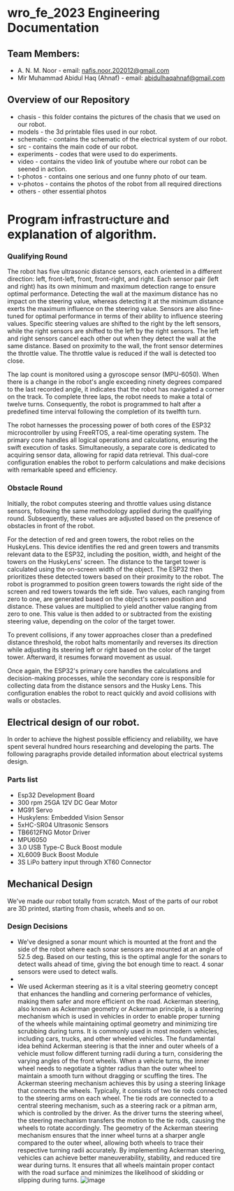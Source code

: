 # wro_fe_2023 Engineering Documentation 
## Team Members:
* A. N. M. Noor - email: nafis.noor.202012@gmail.com
* Mir Muhammad Abidul Haq (Ahnaf) - email: abidulhaqahnaf@gmail.com
## Overview of our Repository
 * chasis - this folder contains the pictures of the chasis that we used on our robot.  
 * models - the 3d printable files used in our robot.
 * schematic - contains the schematic of the electrical system of our robot.
 * src - contains the main code of our robot.
 * experiments - codes that were used to do experiments.
 * video - contains the video link of youtube where our robot can be seened in action.
 * t-photos - contains one serious and one funny photo of our team.
 * v-photos - contains the photos of the robot from all required directions
 * others - other essential photos
# Program infrastructure and explanation of algorithm.
### Qualifying Round
The robot has five ultrasonic distance sensors, each oriented in a different direction: left, front-left, front, front-right, and right. Each sensor pair (left and right) has its own minimum and maximum detection range to ensure optimal performance. Detecting the wall at the maximum distance has no impact on the steering value, whereas detecting it at the minimum distance exerts the maximum influence on the steering value. Sensors are also fine-tuned for optimal performance in terms of their ability to influence steering values. Specific steering values are shifted to the right by the left sensors, while the right sensors are shifted to the left by the right sensors. The left and right sensors cancel each other out when they detect the wall at the same distance. Based on proximity to the wall, the front sensor determines the throttle value. The throttle value is reduced if the wall is detected too close.

The lap count is monitored using a gyroscope sensor (MPU-6050). When there is a change in the robot's angle exceeding ninety degrees compared to the last recorded angle, it indicates that the robot has navigated a corner on the track. To complete three laps, the robot needs to make a total of twelve turns. Consequently, the robot is programmed to halt after a predefined time interval following the completion of its twelfth turn. 

The robot harnesses the processing power of both cores of the ESP32 microcontroller by using FreeRTOS, a real-time operating system. The primary core handles all logical operations and calculations, ensuring the swift execution of tasks. Simultaneously, a separate core is dedicated to acquiring sensor data, allowing for rapid data retrieval. This dual-core configuration enables the robot to perform calculations and make decisions with remarkable speed and efficiency.
### Obstacle Round
Initially, the robot computes steering and throttle values using distance sensors, following the same methodology applied during the qualifying round. Subsequently, these values are adjusted based on the presence of obstacles in front of the robot.

For the detection of red and green towers, the robot relies on the HuskyLens. This device identifies the red and green towers and transmits relevant data to the ESP32, including the position, width, and height of the towers on the HuskyLens' screen. The distance to the target tower is calculated using the on-screen width of the object. The ESP32 then prioritizes these detected towers based on their proximity to the robot. The robot is programmed to position green towers towards the right side of the screen and red towers towards the left side. Two values, each ranging from zero to one, are generated based on the object's screen position and distance. These values are multiplied to yield another value ranging from zero to one. This value is then added to or subtracted from the existing steering value, depending on the color of the target tower.

To prevent collisions, if any tower approaches closer than a predefined distance threshold, the robot halts momentarily and reverses its direction while adjusting its steering left or right based on the color of the target tower. Afterward, it resumes forward movement as usual.

Once again, the ESP32's primary core handles the calculations and decision-making processes, while the secondary core is responsible for collecting data from the distance sensors and the Husky Lens. This configuration enables the robot to react quickly and avoid collisions with walls or obstacles.
## Electrical design of our robot.
In order to achieve the highest possible efficiency and reliability, we have spent several hundred hours researching and developing the parts. The following paragraphs provide detailed information about electrical systems design.
### Parts list
* Esp32 Development Board
* 300 rpm 25GA 12V DC Gear Motor
* MG91 Servo
* Huskylens: Embedded Vision Sensor
* 5xHC-SR04 Ultrasonic Sensors
* TB6612FNG Motor Driver
* MPU6050
* 3.0 USB Type-C Buck Boost module
* XL6009 Buck Boost Module
* 3S LiPo battery input through XT60 Connector
## Mechanical Design
We've made our robot totally from scratch. Most of the parts of our robot are 3D printed, starting from chasis, wheels and so on.
### Design Decisions
* We've designed a sonar mount which is mounted at the front and the side of the robot where each sonar sensors are mounted at an angle of 52.5 deg. Based on our testing, this is the optimal angle for the sonars to detect walls ahead of time, giving the bot enough time to react. 4 sonar sensors were used to detect walls.
* 
* We used Ackerman steering as it is a vital steering geometry concept that enhances the handling and cornering performance of vehicles, making them safer and more efficient on the road. Ackerman steering, also known as Ackerman geometry or Ackerman principle, is a steering mechanism which is used in vehicles in order to enable proper turning of the wheels while maintaining optimal geometry and minimizing tire scrubbing during turns. It is commonly used in most modern vehicles, including cars, trucks, and other wheeled vehicles.
The fundamental idea behind Ackerman steering is that the inner and outer wheels of a vehicle must follow different turning radii during a turn, considering the varying angles of the front wheels. When a vehicle turns, the inner wheel needs to negotiate a tighter radius than the outer wheel to maintain a smooth turn without dragging or scuffing the tires. The Ackerman steering mechanism achieves this by using a steering linkage that connects the wheels. Typically, it consists of two tie rods connected to the steering arms on each wheel. The tie rods are connected to a central steering mechanism, such as a steering rack or a pitman arm, which is controlled by the driver. As the driver turns the steering wheel, the steering mechanism transfers the motion to the tie rods, causing the wheels to rotate accordingly. The geometry of the Ackerman steering mechanism ensures that the inner wheel turns at a sharper angle compared to the outer wheel, allowing both wheels to trace their respective turning radii accurately. By implementing Ackerman steering, vehicles can achieve better maneuverability, stability, and reduced tire wear during turns. It ensures that all wheels maintain proper contact with the road surface and minimizes the likelihood of skidding or slipping during turns.
![image](https://github.com/Ahnaf-nub/Mecha-404/assets/76505613/5aab9af5-65b7-4ce1-a794-1a9a6564b4d6)
